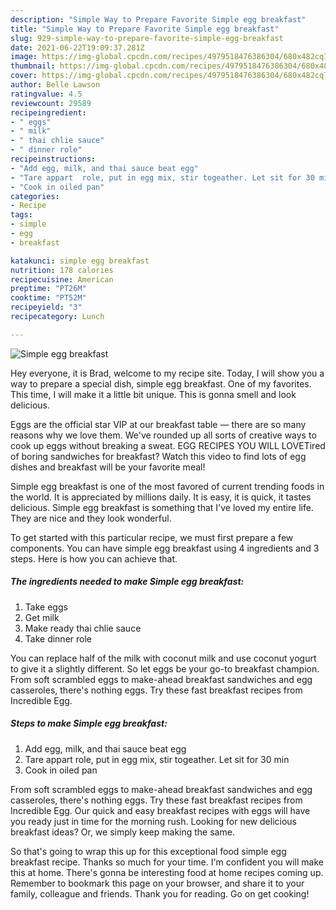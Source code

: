 ```yaml
---
description: "Simple Way to Prepare Favorite Simple egg breakfast"
title: "Simple Way to Prepare Favorite Simple egg breakfast"
slug: 929-simple-way-to-prepare-favorite-simple-egg-breakfast
date: 2021-06-22T19:09:37.281Z
image: https://img-global.cpcdn.com/recipes/4979518476386304/680x482cq70/simple-egg-breakfast-recipe-main-photo.jpg
thumbnail: https://img-global.cpcdn.com/recipes/4979518476386304/680x482cq70/simple-egg-breakfast-recipe-main-photo.jpg
cover: https://img-global.cpcdn.com/recipes/4979518476386304/680x482cq70/simple-egg-breakfast-recipe-main-photo.jpg
author: Belle Lawson
ratingvalue: 4.5
reviewcount: 29589
recipeingredient:
- " eggs"
- " milk"
- " thai chlie sauce"
- " dinner role"
recipeinstructions:
- "Add egg, milk, and thai sauce beat egg"
- "Tare appart  role, put in egg mix, stir togeather. Let sit for 30 min"
- "Cook in oiled pan"
categories:
- Recipe
tags:
- simple
- egg
- breakfast

katakunci: simple egg breakfast 
nutrition: 178 calories
recipecuisine: American
preptime: "PT26M"
cooktime: "PT52M"
recipeyield: "3"
recipecategory: Lunch

---
```



![Simple egg breakfast](https://img-global.cpcdn.com/recipes/4979518476386304/680x482cq70/simple-egg-breakfast-recipe-main-photo.jpg)

Hey everyone, it is Brad, welcome to my recipe site. Today, I will show you a way to prepare a special dish, simple egg breakfast. One of my favorites. This time, I will make it a little bit unique. This is gonna smell and look delicious.

Eggs are the official star VIP at our breakfast table — there are so many reasons why we love them. We&#39;ve rounded up all sorts of creative ways to cook up eggs without breaking a sweat. EGG RECIPES YOU WILL LOVETired of boring sandwiches for breakfast? Watch this video to find lots of egg dishes and breakfast will be your favorite meal!

Simple egg breakfast is one of the most favored of current trending foods in the world. It is appreciated by millions daily. It is easy, it is quick, it tastes delicious. Simple egg breakfast is something that I've loved my entire life. They are nice and they look wonderful.


To get started with this particular recipe, we must first prepare a few components. You can have simple egg breakfast using 4 ingredients and 3 steps. Here is how you can achieve that.

<!--inarticleads1-->

##### The ingredients needed to make Simple egg breakfast:

1. Take  eggs
1. Get  milk
1. Make ready  thai chlie sauce
1. Take  dinner role


You can replace half of the milk with coconut milk and use coconut yogurt to give it a slightly different. So let eggs be your go-to breakfast champion. From soft scrambled eggs to make-ahead breakfast sandwiches and egg casseroles, there&#39;s nothing eggs. Try these fast breakfast recipes from Incredible Egg. 

<!--inarticleads2-->

##### Steps to make Simple egg breakfast:

1. Add egg, milk, and thai sauce beat egg
1. Tare appart  role, put in egg mix, stir togeather. Let sit for 30 min
1. Cook in oiled pan


From soft scrambled eggs to make-ahead breakfast sandwiches and egg casseroles, there&#39;s nothing eggs. Try these fast breakfast recipes from Incredible Egg. Our quick and easy breakfast recipes with eggs will have you ready just in time for the morning rush. Looking for new delicious breakfast ideas? Or, we simply keep making the same. 

So that's going to wrap this up for this exceptional food simple egg breakfast recipe. Thanks so much for your time. I'm confident you will make this at home. There's gonna be interesting food at home recipes coming up. Remember to bookmark this page on your browser, and share it to your family, colleague and friends. Thank you for reading. Go on get cooking!
